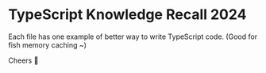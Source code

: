 # TypeScript Knowledge Recall 2024

Each file has one example of better way to write TypeScript code. (Good for fish memory caching ~)

Cheers 🍻
